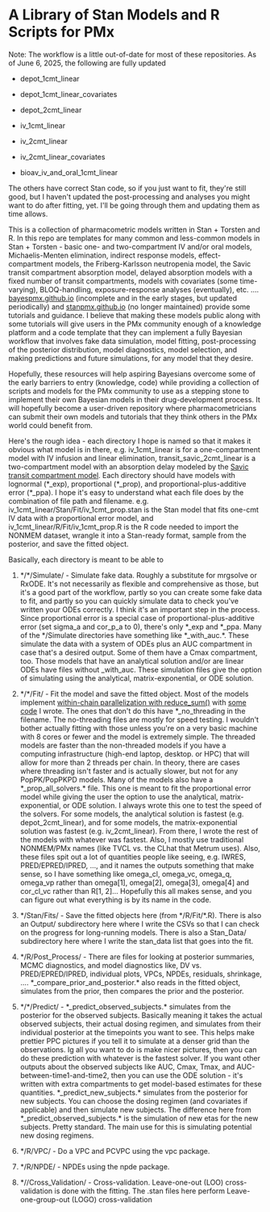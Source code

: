 # A Library of Stan Models and R Scripts for PMx

Note: The workflow is a little out-of-date for most of these repositories. As of
June 6, 2025, the following are fully updated

-   depot_1cmt_linear

-   depot_1cmt_linear_covariates

-   depot_2cmt_linear

-   iv_1cmt_linear

-   iv_2cmt_linear

-   iv_2cmt_linear_covariates

-   bioav_iv_and_oral_1cmt_linear

The others have correct Stan code, so if you just want to fit, they're still
good, but I haven't updated the post-processing and analyses you might want to
do after fitting, yet. I'll be going through them and updating them as time
allows.

This is a collection of pharmacometric models written in Stan + Torsten and R.
In this repo are templates for many common and less-common models in Stan +
Torsten - basic one- and two-compartment IV and/or oral models, Michaelis-Menten
elimination, indirect response models, effect-compartment models, the
Friberg-Karlsson neutropenia model, the Savic transit compartment absorption
model, delayed absorption models with a fixed number of transit compartments,
models with covariates (some time-varying), BLOQ-handling, exposure-response
analyses (eventually), etc. …. [bayespmx.github.io](https://bayespmx.github.io)
(incomplete and in the early stages, but updated periodically) and
[stanpmx.github.io](https://stanpmx.github.io) (no longer maintained) provide
some tutorials and guidance. I believe that making these models public along
with some tutorials will give users in the PMx community enough of a knowledge
platform and a code template that they can implement a fully Bayesian workflow
that involves fake data simulation, model fitting, post-processing of the
posterior distribution, model diagnostics, model selection, and making
predictions and future simulations, for any model that they desire.

Hopefully, these resources will help aspiring Bayesians overcome some of the
early barriers to entry (knowledge, code) while providing a collection of
scripts and models for the PMx community to use as a stepping stone to implement
their own Bayesian models in their drug-development process. It will hopefully
become a user-driven repository where pharmacometricians can submit their own
models and tutorials that they think others in the PMx world could benefit from.

Here's the rough idea - each directory I hope is named so that it makes it
obvious what model is in there, e.g. iv_1cmt_linear is for a one-compartment
model with IV infusion and linear elimination, transit_savic_2cmt_linear is a
two-compartment model with an absorption delay modeled by the [Savic transit
compartment model](https://pubmed.ncbi.nlm.nih.gov/17653836/). Each directory
should have models with lognormal (\*\_exp), proportional (\*\_prop), and
proportional-plus-additive error (\*\_ppa). I hope it's easy to understand what
each file does by the combination of file path and filename. e.g.
iv_1cmt_linear/Stan/Fit/iv_1cmt_prop.stan is the Stan model that fits one-cmt IV
data with a proportional error model, and iv_1cmt_linear/R/Fit/iv_1cmt_prop.R is
the R code needed to import the NONMEM dataset, wrangle it into a Stan-ready
format, sample from the posterior, and save the fitted object.

Basically, each directory is meant to be able to

1)  \*/\*/Simulate/ - Simulate fake data. Roughly a substitute for mrgsolve or
    RxODE. It's not necessarily as flexible and comprehensive as those, but it's
    a good part of the workflow, partly so you can create some fake data to fit,
    and partly so you can quickly simulate data to check you've written your
    ODEs correctly. I think it's an important step in the process. Since
    proportional error is a special case of proportional-plus-additive error
    (set sigma_a and cor_p_a to 0), there's only \*\_exp and \*\_ppa. Many of
    the \*/Simulate directories have something like \*\_with_auc.\*. These
    simulate the data with a system of ODEs plus an AUC compartment in case
    that's a desired output. Some of them have a Cmax compartment, too. Those
    models that have an analytical solution and/or are linear ODEs have files
    without \_with_auc. These simulation files give the option of simulating
    using the analytical, matrix-exponential, or ODE solution.

2)  \*/\*/Fit/ - Fit the model and save the fitted object. Most of the models
    implement [within-chain parallelization with
    reduce_sum()](https://mc-stan.org/docs/stan-users-guide/reduce-sum.html)
    with [some
    code](https://bayespmx.github.io/tutorials/Threading-for-Within-Chain-Parallelization.html#example-one-compartment-iv)
    I wrote. The ones that don't do this have \*\_no_threading in the filename.
    The no-threading files are mostly for speed testing. I wouldn't bother
    actually fitting with those unless you're on a very basic machine with 8
    cores or fewer and the model is extremely simple. The threaded models are
    faster than the non-threaded models if you have a computing infrastructure
    (high-end laptop, desktop. or HPC) that will allow for more than 2 threads
    per chain. In theory, there are cases where threading isn't faster and is
    actually slower, but not for any PopPK/PopPKPD models. Many of the models
    also have a \*\_prop_all_solvers.\* file. This one is meant to fit the
    proportional error model while giving the user the option to use the
    analytical, matrix-exponential, or ODE solution. I always wrote this one to
    test the speed of the solvers. For some models, the analytical solution is
    fastest (e.g. depot_2cmt_linear), and for some models, the
    matrix-exponential solution was fastest (e.g. iv_2cmt_linear). From there, I
    wrote the rest of the models with whatever was fastest. Also, I mostly use
    traditional NONMEM/PMx names (like TVCL vs. the CLhat that Metrum uses).
    Also, these files spit out a lot of quantities people like seeing, e.g.
    IWRES, PRED/EPRED/IPRED, ..., and it names the outputs something that make
    sense, so I have something like omega_cl, omega_vc, omega_q, omega_vp rather
    than omega[1], omega[2], omega[3], omega[4] and cor_cl_vc rather than R[1,
    2]... Hopefully this all makes sense, and you can figure out what everything
    is by its name in the code.

3)  \*/Stan/Fits/ - Save the fitted objects here (from \*/R/Fit/\*.R). There is
    also an Output/ subdirectory here where I write the CSVs so that I can check
    on the progress for long-running models. There is also a Stan_Data/
    subdirectory here where I write the stan_data list that goes into the fit.

4)  \*/R/Post_Process/ - There are files for looking at posterior summaries,
    MCMC diagnostics, and model diagnostics like, DV vs. PRED/EPRED/IPRED,
    individual plots, VPCs, NPDEs, residuals, shrinkage, ....
    \*\_compare_prior_and_posterior.\* also reads in the fitted object,
    simulates from the prior, then compares the prior and the posterior.

5)  \*/\*/Predict/ - \*\_predict_observed_subjects.\* simulates from the
    posterior for the observed subjects. Basically meaning it takes the actual
    observed subjects, their actual dosing regimen, and simulates from their
    individual posterior at the timepoints you want to see. This helps make
    prettier PPC pictures if you tell it to simulate at a denser grid than the
    observations. Ig all you want to do is make nicer pictures, then you can do
    these prediction with whatever is the fastest solver. If you want other
    outputs about the observed subjects like AUC, Cmax, Tmax, and
    AUC-between-time1-and-time2, then you can use the ODE solution - it's
    written with extra compartments to get model-based estimates for these
    quantities. \*\_predict_new_subjects.\* simulates from the posterior for new
    subjects. You can choose the dosing regimen (and covariates if applicable)
    and then simulate new subjects. The difference here from
    \*\_predict_observed_subjects.\* is the simulation of new etas for the new
    subjects. Pretty standard. The main use for this is simulating potential new
    dosing regimens.

6)  \*/R/VPC/ - Do a VPC and PCVPC using the vpc package.

7)  \*/R/NPDE/ - NPDEs using the npde package.

8)  \*/<Stan or R>/Cross_Validation/ - Cross-validation. Leave-one-out (LOO)
    cross-validation is done with the fitting. The .stan files here perform
    Leave-one-group-out (LOGO) cross-validation
